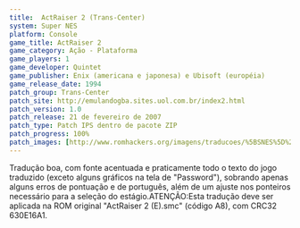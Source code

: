 ```yaml
---
title:  ActRaiser 2 (Trans-Center)
system: Super NES
platform: Console
game_title: ActRaiser 2
game_category: Ação - Plataforma
game_players: 1
game_developer: Quintet
game_publisher: Enix (americana e japonesa) e Ubisoft (européia)
game_release_date: 1994
patch_group: Trans-Center
patch_site: http://emulandogba.sites.uol.com.br/index2.html
patch_version: 1.0
patch_release: 21 de fevereiro de 2007
patch_type: Patch IPS dentro de pacote ZIP
patch_progress: 100%
patch_images: [http://www.romhackers.org/imagens/traducoes/%5BSNES%5D%20ActRaiser%202%20-%20Trans-Center%20-%201.png,http://www.romhackers.org/imagens/traducoes/%5BSNES%5D%20ActRaiser%202%20-%20Trans-Center%20-%202.png,http://www.romhackers.org/imagens/traducoes/%5BSNES%5D%20ActRaiser%202%20-%20Trans-Center%20-%203.png]
---
```

Tradução boa, com fonte acentuada e praticamente todo o texto do jogo traduzido (exceto alguns gráficos na tela de "Password"), sobrando apenas alguns erros de pontuação e de português, além de um ajuste nos ponteiros necessário para a seleção do estágio.ATENÇÃO:Esta tradução deve ser aplicada na ROM original "ActRaiser 2 (E).smc" (código A8), com CRC32 630E16A1.